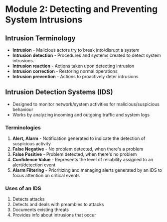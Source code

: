 # Module 2: Detecting and Preventing System Intrusions
## Intrusion Terminology
- **Intrusion** - Malicious actors try to break into/disrupt a system
- **Intrusion detection** - Procedures and systems created to detect system intrusions.
- **Intrusion reaction** - Actions taken upon detecting intrusion
- **Intrusion correction** - Restoring normal operations
- **Intrusion prevention** - Actions to proactively deter intrusions

## Intrusion Detection Systems (IDS)
- Designed to monitor network/system activities for malicious/suspicious behaviour
- Works by analyzing incoming and outgoing traffic and system logs
### Terminologies
1. **Alert, Alarm** - Notification generated to indicate the detection of suspicious activity
2. **False Negative** - No problem detected, when there's a problem
3. **False Positive** - Problem detected, when there's no problem
4. **Confidence Value** - Represents the level of reliability assigned to an alert/detection event
5. **Alarm Filtering** - Prioritizing and managing alerts generated by an IDS to focus attention on critical events

### Uses of an IDS
1. Detects attacks
2. Detects and deals with preambles to attacks
3. Documents existing threats
4. Provides info about intrusions that occur